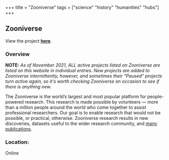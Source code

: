 +++
title = "Zooniverse"
tags = ["science" "history" "humanities" "hubs"]
+++

## Zooniverse

View the project [**here**](https://www.zooniverse.org/).

### Overview

**NOTE:** *As of November 2021, ALL active projects listed on Zooniverse are listed on this website in individual entries. New projects are added to Zooniverse intermittently, however, and sometimes their "Paused" projects turn active again, so it's worth checking Zooniverse on occasion to see if there is anything new.*

The Zooniverse is the world’s largest and most popular platform for people-powered research. This research is made possible by volunteers — more than a million people around the world who come together to assist professional researchers. Our goal is to enable research that would not be possible, or practical, otherwise. Zooniverse research results in new discoveries, datasets useful to the wider research community, and [many publications](https://www.zooniverse.org/about/publications).

### Location:
Online
